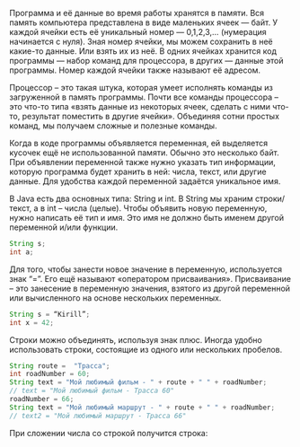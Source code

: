 Программа и её данные во время работы хранятся в памяти. Вся память компьютера представлена в виде маленьких ячеек — байт. У каждой ячейки есть её уникальный номер — 0,1,2,3,… (нумерация начинается с нуля). Зная номер ячейки, мы можем сохранить в неё какие-то данные. Или взять их из неё. В одних ячейках хранится код программы — набор команд для процессора, в других — данные этой программы. Номер каждой ячейки также называют её адресом.

Процессор – это такая штука, которая умеет исполнять команды из загруженной в память программы. Почти все команды процессора – это что-то типа «взять данные из некоторых ячеек, сделать с ними что-то, результат поместить в другие ячейки». Объединяя сотни простых команд, мы получаем сложные и полезные команды.

Когда в коде программы объявляется переменная, ей выделяется кусочек ещё не использованной памяти. Обычно это несколько байт. При объявлении переменной также нужно указать тип информации, которую программа будет хранить в ней: числа, текст, или другие данные. Для удобства каждой переменной задаётся уникальное имя.

В Java есть два основных типа: String и int. В String мы храним строки/текст, а в int – числа (целые). Чтобы объявить новую переменную, нужно написать её тип и имя. Это имя не должно быть именем другой переменной и/или функции.
```java
String s;
int a;
```

Для того, чтобы занести новое значение в переменную, используется знак “=”. Его ещё называют «оператором присваивания». Присваивание – это занесение в переменную значения, взятого из другой переменной или вычисленного на основе нескольких переменных.
```java
String s = “Kirill”;
int x = 42;
```

Строки можно объединять, используя знак плюс. Иногда удобно использовать строки, состоящие из одного или нескольких пробелов.
```java
String route =  "Трасса";
int roadNumber = 60;
String text = "Мой любимый фильм - " + route + " " + roadNumber;
// text = "Мой любимый фильм - Трасса 60"
roadNumber = 66;
String text = "Мой любимый маршрут - " + route + " " + roadNumber;
// text2 = "Мой любимый маршрут - Трасса 66"
```

При сложении числа со строкой получится строка:
